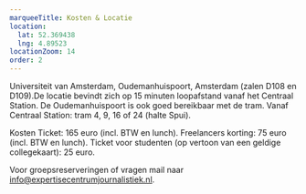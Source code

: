 ```yaml
---
marqueeTitle: Kosten & Locatie
location:
  lat: 52.369438
  lng: 4.89523
locationZoom: 14
order: 2
---
```

Universiteit van Amsterdam, Oudemanhuispoort, Amsterdam (zalen D108 en D109).De locatie bevindt zich op 15 minuten loopafstand vanaf het Centraal Station. De Oudemanhuispoort is ook goed bereikbaar met de tram. Vanaf Centraal Station: tram 4, 9, 16 of 24 (halte Spui).

Kosten
Ticket: 165 euro (incl. BTW en lunch).
Freelancers korting: 75 euro (incl. BTW en lunch).
Ticket voor studenten (op vertoon van een geldige collegekaart): 25 euro.

Voor groepsreserveringen of vragen mail naar [info@expertisecentrumjournalistiek.nl](mailto:info@expertisecentrumjournalistiek.nl).
